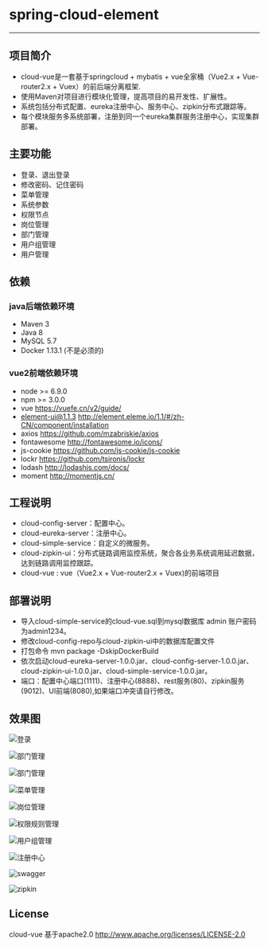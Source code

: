 # spring-cloud-element
---

## 项目简介
* cloud-vue是一套基于springcloud + mybatis + vue全家桶（Vue2.x + Vue-router2.x + Vuex）的前后端分离框架.
* 使用Maven对项目进行模块化管理，提高项目的易开发性、扩展性。
* 系统包括分布式配置、eureka注册中心、服务中心、zipkin分布式跟踪等。
* 每个模块服务多系统部署，注册到同一个eureka集群服务注册中心，实现集群部署。

## 主要功能
* 登录、退出登录
* 修改密码、记住密码
* 菜单管理
* 系统参数
* 权限节点
* 岗位管理
* 部门管理
* 用户组管理
* 用户管理

## 依赖
### java后端依赖环境
* Maven 3
* Java 8
* MySQL 5.7
* Docker 1.13.1 (不是必须的)

### vue2前端依赖环境
* node >= 6.9.0
* npm  >= 3.0.0
* vue 				<https://vuefe.cn/v2/guide/>
* element-ui@1.1.3  <http://element.eleme.io/1.1/#/zh-CN/component/installation>
* axios  			<https://github.com/mzabriskie/axios>
* fontawesome 		<http://fontawesome.io/icons/>
* js-cookie  		<https://github.com/js-cookie/js-cookie>
* lockr  			<https://github.com/tsironis/lockr>
* lodash  			<http://lodashjs.com/docs/>
* moment  			<http://momentjs.cn/>

## 工程说明
* cloud-config-server：配置中心。
* cloud-eureka-server：注册中心。
* cloud-simple-service：自定义的微服务。
* cloud-zipkin-ui：分布式链路调用监控系统，聚合各业务系统调用延迟数据，达到链路调用监控跟踪。
* cloud-vue : vue（Vue2.x + Vue-router2.x + Vuex)的前端项目

## 部署说明
 * 导入cloud-simple-service的cloud-vue.sql到mysql数据库  admin 账户密码为admin1234。
 * 修改cloud-config-repo与cloud-zipkin-ui中的数据库配置文件
 * 打包命令 mvn package -DskipDockerBuild
 * 依次启动cloud-eureka-server-1.0.0.jar、cloud-config-server-1.0.0.jar、cloud-zipkin-ui-1.0.0.jar、cloud-simple-service-1.0.0.jar。
 * 端口：配置中心端口(1111)、注册中心(8888)、rest服务(80)、zipkin服务(9012)、UI前端(8080),如果端口冲突请自行修改。
 

## 效果图
![登录](./pic/登录.png)

![部门管理](./pic/部门管理.png)

![部门管理](./pic/部门管理.png)

![菜单管理](./pic/菜单管理.png)

![岗位管理](./pic/岗位管理.png)

![权限规则管理](./pic/权限规则管理.png)

![用户组管理](./pic/用户组管理.png)

![注册中心](./pic/注册中心.png)

![swagger](./pic/swagger.png)

![zipkin](./pic/zipkin.png)

## License
cloud-vue 基于apache2.0 <http://www.apache.org/licenses/LICENSE-2.0>
